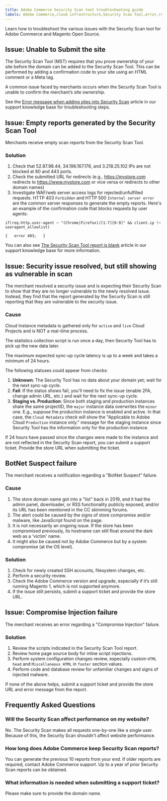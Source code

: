 ```yaml
---
title: Adobe Commerce Security Scan tool troubleshooting guide
labels: Adobe Commerce,cloud infrastructure,Security Scan Tool,error,report,admin,troubleshooting,Magento,on-premises
---
```


Learn how to troubleshoot the various issues with the  Security Scan tool for Adobe Commerce and Magento Open Source.

## Issue: Unable to Submit the site

The Security Scan Tool (MST) requires that you prove ownership of your site before the domain can be added to the Security Scan Tool. This can be performed by adding a confirmation code to your site using an HTML comment or a Meta tag.

A common issue faced by merchants occurs when the Security Scan Tool is unable to confirm the merchant’s site ownership.

See the [Error message when adding sites into Security Scan](https://support.magento.com/hc/en-us/articles/4531353024013) article in our support knowledge base for troubleshooting steps.

## Issue: Empty reports generated by the Security Scan Tool

Merchants receive empty scan reports from the Security Scan Tool.

### Solution

1. Check that 52.87.98.44, 34.196.167.176, and 3.218.25.102 IPs are not blocked at 80 and 443 ports.
1. Check the submitted URL for redirects (e.g., https://mystore.com redirects to https://www.mystore.com or vice versa or redirects to other domain names)
1. Investigate WAF/web server access logs for rejected/unfulfilled requests. HTTP 403 `Forbidden` and HTTP 500 `Internal server error` are the common server responses to generate the empty reports. Here's an example of the confirmation code that blocks requests by user agents:

```code block
if(req.http.user-agent ~ "(Chrome|Firefox)/[1-7][0-9]" && client.ip !~ useragent_allowlist)

{   error 403;   }
```

You can also see [The Security Scan Tool report is blank](https://support.magento.com/hc/en-us/articles/360029224131-The-Security-Scan-Tool-report-is-blank) article in our support knowledge base for more information.

## Issue: Security issue resolved, but still showing as vulnerable in scan

The merchant resolved a security issue and is expecting their Security Scan to show that they are no longer vulnerable to the newly resolved issue. Instead, they find that the report generated by the Security Scan is still reporting that they are vulnerable to the security issue.

### Cause

Cloud Instance metadata is gathered only for `active` and `live` Cloud Projects and is NOT a real-time process.

The statistics collection script is run once a day, then Security Tool has to pick up the new data later.

The maximum expected sync-up cycle latency is up to a week and takes a minimum of 24 hours.

The following statuses could appear from checks:

1. **Unknown**: The Security Tool has no data about your domain yet; wait for the next sync-up cycle.
1. **Fail**: If the status shows fail, you'll need to fix the issue (enable 2FA, change admin URL, etc.) and wait for the next sync-up cycle.
1. **Staging vs. Production**: Since both staging and production instances share the same projectID, the `major` instance data overwrites the `minor` one. E.g., suppose the production instance is enabled and active. In that case, the `Cloud Metadata` check will show the "Applicable to Adobe Cloud `Production` instance only." message for the staging instance since Security Tool has the information only for the production instance.

If 24 hours have passed since the changes were made to the instance and are not reflected in the Security Scan report, you can submit a support ticket. Provide the store URL when submitting the ticket.

## BotNet Suspect failure

The merchant receives a notification regarding a "BotNet Suspect" failure.

### Cause

1. The store domain name got into a "list" back in 2019, and it had the admin panel, downloader, or RSS functionality publicly exposed, and/or its URL has been mentioned in the CC skimming forums.
1. The alert could be caused by the signs of store compromise and/or malware, like JavaScript found on the page.
1. It is not necessarily an ongoing issue. If the store has been compromised previously, its hostname can still float around the dark web as a 'victim' name.
1. It might also be caused not by Adobe Commerce but by a system compromise (at the OS level).

### Solution

1. Check for newly created SSH accounts, filesystem changes, etc.
1. Perform a security review.
1. Check the Adobe Commerce version and upgrade, especially if it’s still running Magento 1, which is not supported anymore.
1. If the issue still persists, submit a support ticket and provide the store URL.

## Issue: Compromise Injection failure

The merchant receives an error regarding a "Compromise Injection" failure.

### Solution

1. Review the scripts indicated in the Security Scan Tool report.
1. Review home page source body for inline script injections.
1. Perform system configuration changes review, especially custom `HTML head` and `Miscellaneous HTML` in `footer` section values.
1. Perform code and database review for unfamiliar changes and signs of injected malware.

If none of the above helps, submit a support ticket and provide the store URL and error message from the report.

## Frequently Asked Questions

### Will the Security Scan affect performance on my website?

No. The Security Scan makes all requests one-by-one like a single user. Because of this, the Security Scan shouldn't affect website performance.

### How long does Adobe Commerce keep Security Scan reports?

You can generate the previous 10 reports from your end. If older reports are required, contact Adobe Commerce support. Up to a year of prior Security Scan reports can be obtained.

### What information is needed when submitting a support ticket?

Please make sure to provide the domain name.
